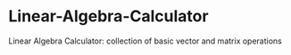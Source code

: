 # Linear-Algebra-Calculator
Linear Algebra Calculator: collection of basic vector and matrix operations
